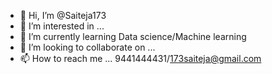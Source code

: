 - 👋 Hi, I’m @Saiteja173
- 👀 I’m interested in ...
- 🌱 I’m currently learning Data science/Machine learning
- 💞️ I’m looking to collaborate on ...
- 📫 How to reach me ... 9441444431/173saiteja@gmail.com

<!---
Saiteja173/Saiteja173 is a ✨ special ✨ repository because its `README.md` (this file) appears on your GitHub profile.
You can click the Preview link to take a look at your changes.
--->
